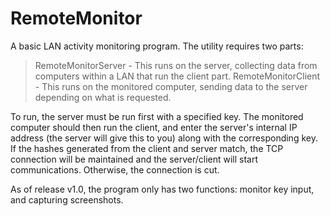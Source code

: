 # RemoteMonitor
A basic LAN activity monitoring program. The utility requires two parts:
  > RemoteMonitorServer - This runs on the server, collecting data from computers within a LAN that run the client part.
  > RemoteMonitorClient - This runs on the monitored computer, sending data to the server depending on what is requested.
  
To run, the server must be run first with a specified key. The monitored computer should then run the client, and enter the server's internal IP address (the server will give this to you) along with the corresponding key. If the hashes generated from the client and server match, the TCP connection will be maintained and the server/client will start communications. Otherwise, the connection is cut.

As of release v1.0, the program only has two functions: monitor key input, and capturing screenshots.
